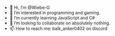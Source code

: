 - 👋 Hi, I’m @Wiebe-G
- 👀 I’m interested in programming and gaming.
- 🌱 I’m currently learning JavaScript and C#
- 💞️ I’m looking to collaborate on absolutely nothing.
- 📫 How to reach me: balk_anker0402 on discord

<!---
Wiebe-G/Wiebe-G is a ✨ special ✨ repository because its `README.md` (this file) appears on your GitHub profile.
You can click the Preview link to take a look at your changes.
--->
